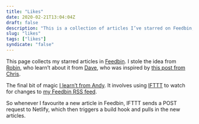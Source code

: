 ```yaml
---
title: "Likes"
date: 2020-02-21T13:04:04Z
draft: false
description: "This is a collection of articles I’ve starred on Feedbin, my go-to RSS reader. Feedbin creates an RSS feed for these articles, which you can fetch and parse as text using JavaScript."
slug: "likes"
tags: ["likes"]
syndicate: "false"
---
```


This page collects my starred articles in <a href="https://feedbin.com/" target="_blank" rel="noopener">Feedbin</a>. I stole the idea from [Robin](https://www.robinrendle.com/notes/rss-favorites), who learn’t about it from [Dave](https://daverupert.com/likes/), who was inspired by [this post from Chris](https://css-tricks.com/how-to-fetch-and-parse-rss-feeds-in-javascript/).

<div id="likes-list" class="Likes"></div>

The final bit of magic [I learn’t from Andy](https://hankchizljaw.com/wrote/jamstack-ifttt-and-netlify:-a-power-trio/#heading-back-to-power-trios). It involves using [IFTTT](https://ifttt.com/) to watch for changes to [my Feedbin RSS feed](https://feedbin.com/starred/e8b05a0c7620135a0be3cffa18aa898b.xml).

So whenever I favourite a new article in Feedbin, IFTTT sends a POST request to Netlify, which then triggers a build hook and pulls in the new articles.
